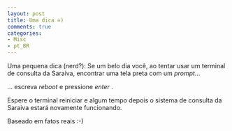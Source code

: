 ```yaml
---
layout: post
title: Uma dica =)
comments: true
categories:
- Misc
- pt_BR
---
```

Uma pequena dica (nerd?): Se um belo dia você, ao tentar usar um terminal de consulta da Saraiva, encontrar uma tela preta com um <em>prompt</em>...

... escreva <em>reboot</em> e pressione <em>enter</em> .

Espere o terminal reiniciar e algum tempo depois o sistema de consulta da Saraiva estará novamente funcionando.

Baseado em fatos reais :-)
